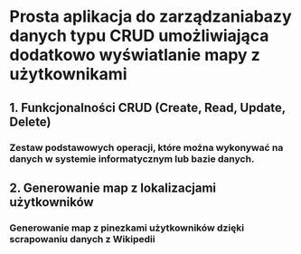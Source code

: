 # Prosta aplikacja do zarządzaniabazy danych typu CRUD umożliwiająca dodatkowo wyświatlanie mapy z użytkownikami
## 1. Funkcjonalności CRUD (Create, Read, Update, Delete)
### Zestaw podstawowych operacji, które można wykonywać na danych w systemie informatycznym lub bazie danych.
## 2. Generowanie map z lokalizacjami użytkowników
### Generowanie map z pinezkami użytkowników dzięki scrapowaniu danych z Wikipedii

